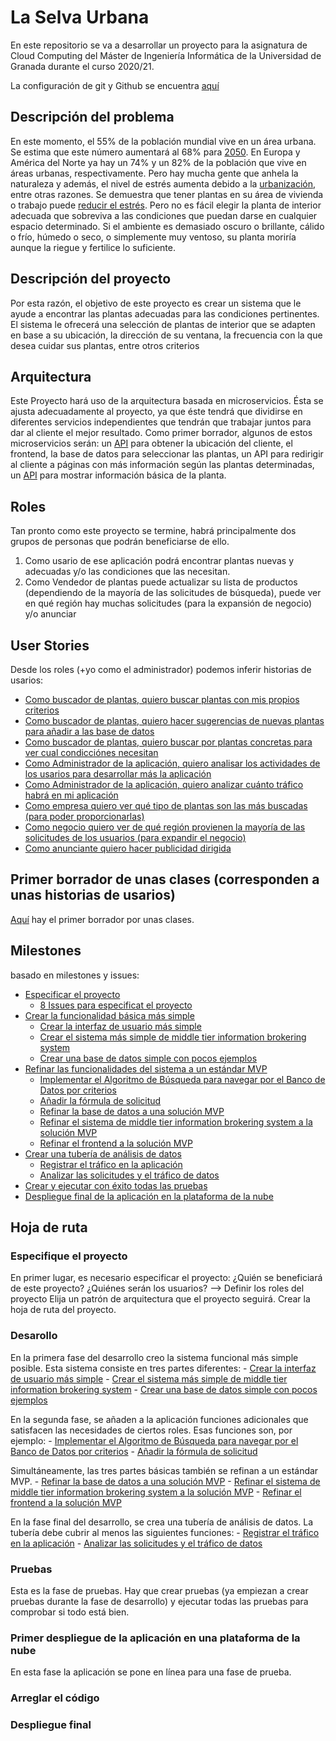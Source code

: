 # La Selva Urbana
En este repositorio se va a desarrollar un proyecto para la asignatura de Cloud Computing del Máster de Ingeniería Informática de la Universidad de Granada durante el curso 2020/21.

La configuración de git y Github se encuentra [aquí](setup_documentation/prep_repo.md)

## Descripción del problema
En este momento, el 55% de la población mundial vive en un área urbana. Se estima que este número aumentará al 68% para [2050](https://www.un.org/development/desa/en/news/population/2018-revision-of-world-urbanization-prospects.html). En Europa y América del Norte ya hay un 74% y un 82% de la población que vive en áreas urbanas, respectivamente.
Pero hay mucha gente que anhela la naturaleza y además, el nivel de estrés aumenta debido a la [urbanización](https://www.researchgate.net/publication/299078166_Impacts_of_urbanization_process_on_mental_health), entre otras razones. Se demuestra que tener plantas en su área de vivienda o trabajo puede [reducir el estrés](https://psychcentral.com/news/2020/01/06/plants-shown-to-reduce-stress-at-work/153075.html).
Pero no es fácil elegir la planta de interior adecuada que sobreviva a las condiciones que puedan darse en  cualquier espacio determinado. Si el ambiente es demasiado oscuro o brillante, cálido o frío, húmedo o seco, o simplemente muy ventoso, su planta moriría aunque la riegue y fertilice lo suficiente.

## Descripción del proyecto
Por esta razón, el objetivo de este proyecto es crear un sistema que le ayude a encontrar las plantas adecuadas para las condiciones pertinentes. El sistema le ofrecerá una selección de plantas de interior que se adapten en base a su ubicación, la dirección de su ventana, la frecuencia con la que desea cuidar sus plantas, entre otros criterios


## Arquitectura
Este Proyecto hará uso de la arquitectura basada en microservicios. Ésta se ajusta adecuadamente al proyecto, ya que éste tendrá que dividirse en diferentes servicios independientes que tendrán que trabajar juntos para dar al cliente el mejor resultado. 
Como primer borrador, algunos de estos microservicios serán: un [API](https://ip-api.com/) para obtener la ubicación del cliente, el frontend, la base de datos para seleccionar las plantas, un API para redirigir al cliente a páginas con más información según las plantas determinadas, un [API](https://pypi.org/project/Wikipedia-API/) para mostrar información básica de la planta. 

## Roles
Tan pronto como este proyecto se termine, habrá principalmente dos grupos de personas que podrán beneficiarse de ello. 
1. Como usario de ese aplicación podrá encontrar plantas nuevas y adecuadas y/o las condiciones que las necesitan.
2. Como Vendedor de plantas puede actualizar su lista de productos (dependiendo de la mayoría de las solicitudes de búsqueda), puede ver en qué región hay muchas solicitudes (para la expansión de negocio) y/o anunciar

## User Stories
Desde los roles (+yo como el administrador) podemos inferir historias de usarios:
- [Como buscador de plantas, quiero buscar plantas con mis propios criterios](https://github.com/ouank/selva_urbana/issues/14)
- [Como buscador de plantas, quiero hacer sugerencias de nuevas plantas para añadir a las base de datos](https://github.com/ouank/selva_urbana/issues/15)
- [Como buscador de plantas, quiero buscar por plantas concretas para ver cual condicciónes necesitan](https://github.com/ouank/selva_urbana/issues/14)
- [Como Administrador de la aplicación, quiero analisar los actividades de los usarios para desarrollar más la aplicación](https://github.com/ouank/selva_urbana/issues/16)
- [Como Administrador de la aplicación, quiero analizar cuánto tráfico habrá en mi aplicación](https://github.com/ouank/selva_urbana/issues/16)
- [Como empresa quiero ver qué tipo de plantas son las más buscadas (para poder proporcionarlas)](https://github.com/ouank/selva_urbana/issues/17)	
- [Como negocio quiero ver de qué región provienen la mayoría de las solicitudes de los usuarios (para expandir el negocio)](https://github.com/ouank/selva_urbana/issues/17)
- [Como anunciante quiero hacer publicidad dirigida](https://github.com/ouank/selva_urbana/issues/17)

## Primer borrador de unas clases (corresponden a unas historias de usarios)
[Aquí](src/HU_classes.py) hay el primer borrador por unas clases.

## Milestones
basado en milestones y issues:
- [Especificar el proyecto](https://github.com/ouank/selva_urbana/milestone/2)
	- [8 Issues para especificat el proyecto](https://github.com/ouank/selva_urbana/milestone/2?closed=1)
- [Crear la funcionalidad básica más simple](https://github.com/ouank/selva_urbana/milestone/3)
	- [Crear la interfaz de usuario más simple](https://github.com/ouank/selva_urbana/issues/18)
	- [Crear el sistema más simple de middle tier information brokering system](https://github.com/ouank/selva_urbana/issues/19)
	- [Crear una base de datos simple con pocos ejemplos](https://github.com/ouank/selva_urbana/issues/20)
- [Refinar las funcionalidades del sistema a un estándar MVP](https://github.com/ouank/selva_urbana/milestone/4)
	- [Implementar el Algoritmo de Búsqueda para navegar por el Banco de Datos por criterios](https://github.com/ouank/selva_urbana/issues/14)
	- [Añadir la fórmula de solicitud](https://github.com/ouank/selva_urbana/issues/15)
	- [Refinar la base de datos a una solución MVP](https://github.com/ouank/selva_urbana/issues/21)
	- [Refinar el sistema de middle tier information brokering system a la solución MVP](https://github.com/ouank/selva_urbana/issues/22)
	- [Refinar el frontend a la solución MVP](https://github.com/ouank/selva_urbana/issues/23)
- [Crear una tubería de análisis de datos](https://github.com/ouank/selva_urbana/milestone/5)
	- [Registrar el tráfico en la aplicación](https://github.com/ouank/selva_urbana/issues/16)
	- [Analizar las solicitudes y el tráfico de datos](https://github.com/ouank/selva_urbana/issues/17)
- [Crear y ejecutar con éxito todas las pruebas](https://github.com/ouank/selva_urbana/milestone/6)
- [Despliegue final de la aplicación en la plataforma de la nube](https://github.com/ouank/selva_urbana/milestone/7)

## Hoja de ruta
### Especifique el proyecto
En primer lugar, es necesario especificar el proyecto:
¿Quién se beneficiará de este proyecto? ¿Quiénes serán los usuarios? 
--> Definir los roles del proyecto
Elija un patrón de arquitectura que el proyecto seguirá.
Crear la hoja de ruta del proyecto.

### Desarollo
En la primera fase del desarrollo creo la sistema funcional más simple posible. Esta sistema consiste en tres partes diferentes:
	- [Crear la interfaz de usuario más simple](https://github.com/ouank/selva_urbana/issues/18)
	- [Crear el sistema más simple de middle tier information brokering system](https://github.com/ouank/selva_urbana/issues/19)
	- [Crear una base de datos simple con pocos ejemplos](https://github.com/ouank/selva_urbana/issues/20)

En la segunda fase, se añaden a la aplicación funciones adicionales que satisfacen las necesidades de ciertos roles. Esas funciones son, por ejemplo: 
	- [Implementar el Algoritmo de Búsqueda para navegar por el Banco de Datos por criterios](https://github.com/ouank/selva_urbana/issues/14)
	- [Añadir la fórmula de solicitud](https://github.com/ouank/selva_urbana/issues/15)

Simultáneamente, las tres partes básicas también se refinan a un estándar MVP.
	- [Refinar la base de datos a una solución MVP](https://github.com/ouank/selva_urbana/issues/21)
	- [Refinar el sistema de middle tier information brokering system a la solución MVP](https://github.com/ouank/selva_urbana/issues/22)
	- [Refinar el frontend a la solución MVP](https://github.com/ouank/selva_urbana/issues/23)

En la fase final del desarrollo, se crea una tubería de análisis de datos. La tubería debe cubrir al menos las siguientes funciones:
	- [Registrar el tráfico en la aplicación](https://github.com/ouank/selva_urbana/issues/16)
	- [Analizar las solicitudes y el tráfico de datos](https://github.com/ouank/selva_urbana/issues/17)

### Pruebas 
Esta es la fase de pruebas. Hay que crear pruebas (ya empiezan a crear pruebas durante la fase de desarrollo) y ejecutar todas las pruebas para comprobar si todo está bien.
### Primer despliegue de la aplicación en una plataforma de la nube
En esta fase la aplicación se pone en línea para una fase de prueba. 
### Arreglar el código
### Despliegue final
